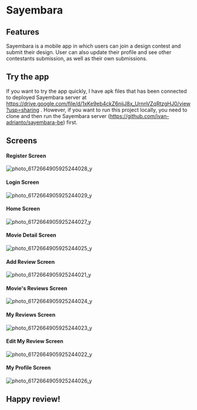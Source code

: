 # Sayembara

## Features
Sayembara is a mobile app in which users can join a design contest and submit their design. User can also update their profile and see other contestants submission, as well as their own submissions.

## Try the app
If you want to try the app quickly, I have apk files that has been connected to deployed Sayembara server at 
https://drive.google.com/file/d/1xKe9eb4ckZ6nijJ8x_UrnnVZqRtzgHJ0/view?usp=sharing .
However, if you want to run this project locally, you need to clone and then run the Sayembara server (https://github.com/ivan-adrianto/sayembara-be) first.


## Screens

#### Register Screen
![photo_6172664905925244028_y](https://user-images.githubusercontent.com/72068097/192911543-78858f7f-90d9-48cf-816e-29a6d20a5c40.jpg)

#### Login Screen
![photo_6172664905925244029_y](https://user-images.githubusercontent.com/72068097/192914920-db56bef5-331f-4780-96b3-8a01df84c76a.jpg)

#### Home Screen
![photo_6172664905925244027_y](https://user-images.githubusercontent.com/72068097/192914962-1ab4166e-67eb-40b7-9462-959f031f6821.jpg)

#### Movie Detail Screen
![photo_6172664905925244025_y](https://user-images.githubusercontent.com/72068097/192914984-98dbc30b-f048-4bc7-aa58-90886389fc16.jpg)

#### Add Review Screen
![photo_6172664905925244021_y](https://user-images.githubusercontent.com/72068097/192915027-a783905f-a9c4-41b2-8c53-297e1787b638.jpg)

#### Movie's Reviews Screen
![photo_6172664905925244024_y](https://user-images.githubusercontent.com/72068097/192915159-2e8e4ae6-f4fd-41e7-a947-0b3429e296fe.jpg)

#### My Reviews Screen
![photo_6172664905925244023_y](https://user-images.githubusercontent.com/72068097/192915102-1f177660-7ee5-479c-8241-9873a3e89b85.jpg)

#### Edit My Review Screen
![photo_6172664905925244022_y](https://user-images.githubusercontent.com/72068097/192915209-c6b2af9f-1b9f-4705-88c9-43eb082b062d.jpg)

#### My Profile Screen
![photo_6172664905925244026_y](https://user-images.githubusercontent.com/72068097/192915246-25655b97-966b-4905-b977-7b2b4ac7ce5f.jpg)


## Happy review! 
